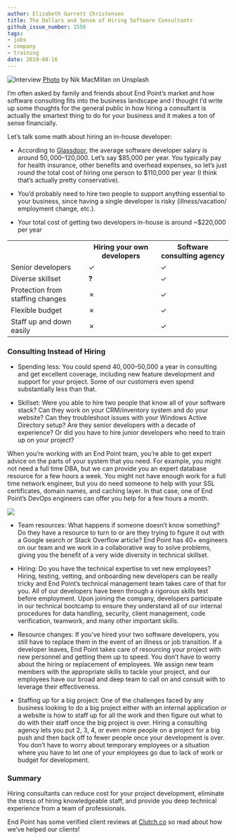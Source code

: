 ```yaml
---
author: Elizabeth Garrett Christensen
title: The Dollars and Sense of Hiring Software Consultants
github_issue_number: 1550
tags:
- jobs
- company
- training
date: 2019-08-16
---
```


<img src="/blog/2019/08/dollars-and-sense-hiring-consultants/image-0.jpg" alt="Interview" /> [Photo](https://unsplash.com/photos/YXemfQiPR_E) by Nik MacMillan on Unsplash

I’m often asked by family and friends about End Point’s market and how software consulting fits into the business landscape and I thought I’d write up some thoughts for the general public in how hiring a consultant is actually the smartest thing to do for your business and it makes a ton of sense financially.

Let’s talk some math about hiring an in-house developer:

- According to [Glassdoor](https://www.glassdoor.com/Salaries/software-developer-salary-SRCH_KO0,18.htm), the average software developer salary is around $50,000–$120,000. Let’s say $85,000 per year. You typically pay for health insurance, other benefits and overhead expenses, so let’s just round the total cost of hiring one person to $110,000 per year (I think that’s actually pretty conservative).

- You’d probably need to hire two people to support anything essential to your business, since having a single developer is risky (illness/​vacation/​employment change, etc.).

- Your total cost of getting two developers in-house is around ~$220,000 per year

<table>
  <tr>
    <th />
    <th>Hiring your own developers</th>
    <th>Software consulting agency</th>
  </tr>
  <tr>
    <td>Senior developers</td>
    <td>✓</td>
    <td>✓</td>
  </tr>
  <tr>
    <td>Diverse skillset</td>
    <td><b>?</b></td>
    <td>✓</td>
  </tr>
  <tr>
    <td>Protection from staffing changes</td>
    <td>✗</td>
    <td>✓</td>
  </tr>
  <tr>
    <td>Flexible budget</td>
    <td>✗</td>
    <td>✓</td>
  </tr>
  <tr>
    <td>Staff up and down easily</td>
    <td>✗</td>
    <td>✓</td>
  </tr>
</table>

### Consulting Instead of Hiring

- Spending less: You could spend $40,000–$50,000 a year in consulting and get excellent coverage, including new feature development and support for your project. Some of our customers even spend substantially less than that.

- Skillset: Were you able to hire two people that know all of your software stack? Can they work on your CRM/​inventory system and do your website? Can they troubleshoot issues with your Windows Active Directory setup? Are they senior developers with a decade of experience? Or did you have to hire junior developers who need to train up on your project?

When you’re working with an End Point team, you’re able to get expert advice on the parts of your system that you need. For example, you might not need a full time DBA, but we can provide you an expert database resource for a few hours a week. You might not have enough work for a full time network engineer, but you do need someone to help with your SSL certificates, domain names, and caching layer. In that case, one of End Point’s DevOps engineers can offer you help for a few hours a month.

![](/blog/2019/08/dollars-and-sense-hiring-consultants/image-1.png)

- Team resources: What happens if someone doesn’t know something? Do they have a resource to turn to or are they trying to figure it out with a Google search or Stack Overflow article? End Point has 40+ engineers on our team and we work in a collaborative way to solve problems, giving you the benefit of a very wide diversity in technical skillset.

- Hiring: Do you have the technical expertise to vet new employees? Hiring, testing, vetting, and onboarding new developers can be really tricky and End Point’s technical management team takes care of that for you. All of our developers have been through a rigorous skills test before employment. Upon joining the company, developers participate in our technical bootcamp to ensure they understand all of our internal procedures for data handling, security, client management, code verification, teamwork, and many other important skills.

- Resource changes: If you’ve hired your two software developers, you still have to replace them in the event of an illness or job transition. If a developer leaves, End Point takes care of resourcing your project with new personnel and getting them up to speed. You don’t have to worry about the hiring or replacement of employees. We assign new team members with the appropriate skills to tackle your project, and our employees have our broad and deep team to call on and consult with to leverage their effectiveness.

- Staffing up for a big project: One of the challenges faced by any business looking to do a big project either with an internal application or a website is how to staff up for all the work and then figure out what to do with their staff once the big project is over. Hiring a consulting agency lets you put 2, 3, 4, or even more people on a project for a big push and then back off to fewer people once your development is over. You don’t have to worry about temporary employees or a situation where you have to let one of your employees go due to lack of work or budget for development.

### Summary

Hiring consultants can reduce cost for your project development, eliminate the stress of hiring knowledgeable staff, and provide you deep technical experience from a team of professionals.

End Point has some verified client reviews at [Clutch.co](https://clutch.co/profile/end-point) so read about how we’ve helped our clients!
